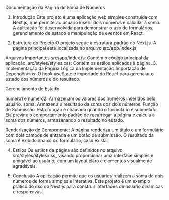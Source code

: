 Documentação da Página de Soma de Números
1. Introdução
Este projeto é uma aplicação web simples construída com Next.js, que permite ao usuário inserir dois números e calcular a soma. A aplicação foi desenvolvida para demonstrar o uso de formulários, gerenciamento de estado e manipulação de eventos em React.

2. Estrutura do Projeto
O projeto segue a estrutura padrão do Next.js. A página principal está localizada no arquivo src/app/index.js.

Arquivos Importantes
src/app/index.js: Contém o código principal da aplicação.
src/styles/styles.css: Contém os estilos aplicados à página.
3. Implementação da Página
Lógica da Implementação
Importação de Dependências: O hook useState é importado do React para gerenciar o estado dos números e do resultado.

Gerenciamento de Estado:

numero1 e numero2: Armazenam os valores dos números inseridos pelo usuário.
soma: Armazena o resultado da soma dos dois números.
Função de Submissão: Esta função é chamada quando o formulário é submetido. Ela previne o comportamento padrão de recarregar a página e calcula a soma dos números, armazenando o resultado no estado.

Renderização do Componente: A página renderiza um título e um formulário com dois campos de entrada e um botão de submissão. O resultado da soma é exibido abaixo do formulário, caso exista.

4. Estilos
Os estilos da página são definidos no arquivo src/styles/styles.css, visando proporcionar uma interface simples e amigável ao usuário, com um layout claro e elementos visualmente agradáveis.

5. Conclusão
A aplicação permite que os usuários realizem a soma de dois números de forma simples e interativa. Este projeto é um exemplo prático do uso do Next.js para construir interfaces de usuário dinâmicas e responsivas.
